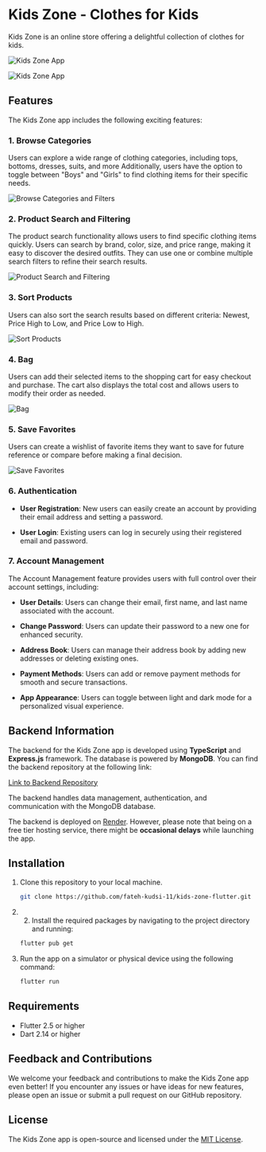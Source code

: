 # Kids Zone - Clothes for Kids

Kids Zone is an online store offering a delightful collection of clothes for kids.

![Kids Zone App](readmeImages/logoDark.svg)

![Kids Zone App](readmeImages/logoLight.svg)

## Features

The Kids Zone app includes the following exciting features:

### 1. Browse Categories

Users can explore a wide range of clothing categories, including tops, bottoms, dresses, suits, and more Additionally, users have the option to toggle between "Boys" and "Girls" to find clothing items for their specific needs.

![Browse Categories and Filters](readmeImages/1.gif)

### 2. Product Search and Filtering

The product search functionality allows users to find specific clothing items quickly. Users can search by brand, color, size, and price range, making it easy to discover the desired outfits. They can use one or combine multiple search filters to refine their search results.

![Product Search and Filtering](readmeImages/Product_Search_and_Filtering.gif)

### 3. Sort Products

Users can also sort the search results based on different criteria: Newest, Price High to Low, and Price Low to High.

![Sort Products](readmeImages/sort.gif)

### 4. Bag

Users can add their selected items to the shopping cart for easy checkout and purchase. The cart also displays the total cost and allows users to modify their order as needed.

![Bag](readmeImages/bag.gif)

### 5. Save Favorites

Users can create a wishlist of favorite items they want to save for future reference or compare before making a final decision.

![Save Favorites](readmeImages/saved_items.gif)

### 6. Authentication

- **User Registration**: New users can easily create an account by providing their email address and setting a password.

- **User Login**: Existing users can log in securely using their registered email and password.

### 7. Account Management

The Account Management feature provides users with full control over their account settings, including:

- **User Details**: Users can change their email, first name, and last name associated with the account.

- **Change Password**: Users can update their password to a new one for enhanced security.

- **Address Book**: Users can manage their address book by adding new addresses or deleting existing ones.

- **Payment Methods**: Users can add or remove payment methods for smooth and secure transactions.

- **App Appearance**: Users can toggle between light and dark mode for a personalized visual experience.

## Backend Information

The backend for the Kids Zone app is developed using **TypeScript** and **Express.js** framework. The database is powered by **MongoDB**. You can find the backend repository at the following link:

[Link to Backend Repository](https://github.com/fateh-kudsi-11/kids-zone-B-v2)

The backend handles data management, authentication, and communication with the MongoDB database.

The backend is deployed on [Render](https://render.com/). However, please note that being on a free tier hosting service, there might be **occasional delays** while launching the app.

## Installation

1. Clone this repository to your local machine.

   ```bash
   git clone https://github.com/fateh-kudsi-11/kids-zone-flutter.git
   ```

2. 2. Install the required packages by navigating to the project directory and running:

   ```bash
   flutter pub get
   ```

3. Run the app on a simulator or physical device using the following command:
   ```bash
   flutter run
   ```

## Requirements

- Flutter 2.5 or higher
- Dart 2.14 or higher

## Feedback and Contributions

We welcome your feedback and contributions to make the Kids Zone app even better! If you encounter any issues or have ideas for new features, please open an issue or submit a pull request on our GitHub repository.

## License

The Kids Zone app is open-source and licensed under the [MIT License](LICENSE).
